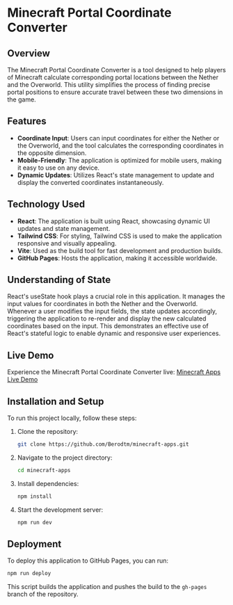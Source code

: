 # Minecraft Portal Coordinate Converter

## Overview
The Minecraft Portal Coordinate Converter is a tool designed to help players of Minecraft calculate corresponding portal locations between the Nether and the Overworld. This utility simplifies the process of finding precise portal positions to ensure accurate travel between these two dimensions in the game.

## Features
- **Coordinate Input**: Users can input coordinates for either the Nether or the Overworld, and the tool calculates the corresponding coordinates in the opposite dimension.
- **Mobile-Friendly**: The application is optimized for mobile users, making it easy to use on any device.
- **Dynamic Updates**: Utilizes React's state management to update and display the converted coordinates instantaneously.

## Technology Used
- **React**: The application is built using React, showcasing dynamic UI updates and state management.
- **Tailwind CSS**: For styling, Tailwind CSS is used to make the application responsive and visually appealing.
- **Vite**: Used as the build tool for fast development and production builds.
- **GitHub Pages**: Hosts the application, making it accessible worldwide.

## Understanding of State
React's useState hook plays a crucial role in this application. It manages the input values for coordinates in both the Nether and the Overworld. Whenever a user modifies the input fields, the state updates accordingly, triggering the application to re-render and display the new calculated coordinates based on the input. This demonstrates an effective use of React's stateful logic to enable dynamic and responsive user experiences.

## Live Demo
Experience the Minecraft Portal Coordinate Converter live: [Minecraft Apps Live Demo](https://berodtm.github.io/minecraft-apps/)

## Installation and Setup
To run this project locally, follow these steps:
1. Clone the repository:
   ```bash
   git clone https://github.com/Berodtm/minecraft-apps.git
   ```
2. Navigate to the project directory:
   ```bash
   cd minecraft-apps
   ```
3. Install dependencies:
   ```bash
   npm install
   ```
4. Start the development server:
   ```bash
   npm run dev
   ```

## Deployment
To deploy this application to GitHub Pages, you can run:
```bash
npm run deploy
```
This script builds the application and pushes the build to the `gh-pages` branch of the repository.